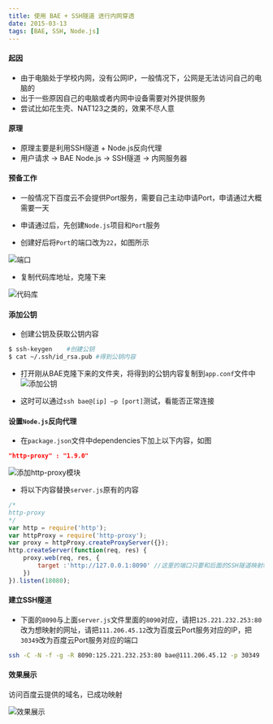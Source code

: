 ```yaml
---
title: 使用 BAE + SSH隧道 进行内网穿透
date: 2015-03-13
tags: [BAE, SSH, Node.js]
---
```


#### **起因**

* 由于电脑处于学校内网，没有公网IP，一般情况下，公网是无法访问自己的电脑的
* 出于一些原因自己的电脑或者内网中设备需要对外提供服务
* 尝试比如花生壳、NAT123之类的，效果不尽人意

#### **原理**

* 原理主要是利用SSH隧道 + Node.js反向代理
* 用户请求 -> BAE Node.js -> SSH隧道 -> 内网服务器

<!-- more -->

#### **预备工作**

* 一般情况下百度云不会提供Port服务，需要自己主动申请Port，申请通过大概需要一天

* 申请通过后，先创建`Node.js`项目和`Port`服务

* 创建好后将`Port`的端口改为`22`，如图所示

![端口](/uploads/20150313/port.png)

* 复制代码库地址，克隆下来

![代码库](/uploads/20150313/git_svn.png)

#### **添加公钥**

* 创建公钥及获取公钥内容

```bash
$ ssh-keygen    #创建公钥
$ cat ~/.ssh/id_rsa.pub #得到公钥内容
```

* 打开刚从BAE克隆下来的文件夹，将得到的公钥内容复制到`app.conf`文件中
  ![添加公钥](/uploads/20150313/id_rsa.png)

* 这时可以通过`ssh bae@[ip] –p [port]`测试，看能否正常连接

#### **设置`Node.js`反向代理**

* 在`package.json`文件中dependencies下加上以下内容，如图

```json
"http-proxy" : "1.9.0"
```

![添加http-proxy模块](/uploads/20150313/package.png)

* 将以下内容替换`server.js`原有的内容

```javascript
/*
http-proxy
*/
var http = require('http');
var httpProxy = require('http-proxy');
var proxy = httpProxy.createProxyServer({});
http.createServer(function(req, res) {
    proxy.web(req, res, {
        target :'http://127.0.0.1:8090' //这里的端口只要和后面的SSH隧道映射端口一致就行
    })
}).listen(18080);
```

#### **建立SSH隧道**

* 下面的`8090`与上面`server.js`文件里面的`8090`对应，请把`125.221.232.253:80`改为想映射的网址，请把`111.206.45.12`改为百度云Port服务对应的IP，把`30349`改为百度云Port服务对应的端口

```bash
ssh -C -N -f -g -R 8090:125.221.232.253:80 bae@111.206.45.12 -p 30349
```

#### **效果展示**

访问百度云提供的域名，已成功映射

![效果展示](/uploads/20150313/result.png)